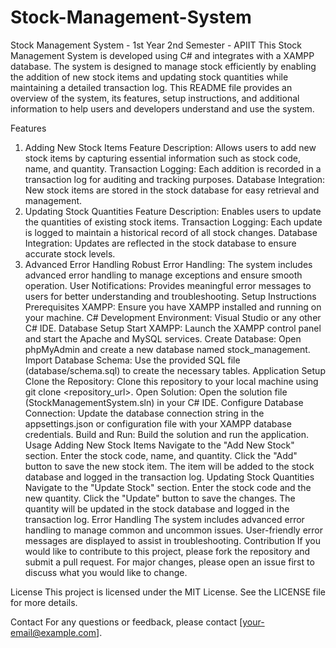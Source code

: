 # Stock-Management-System

Stock Management System - 1st Year 2nd Semester - APIIT
This Stock Management System is developed using C# and integrates with a XAMPP database. The system is designed to manage stock efficiently by enabling the addition of new stock items and updating stock quantities while maintaining a detailed transaction log. This README file provides an overview of the system, its features, setup instructions, and additional information to help users and developers understand and use the system.

Features
1. Adding New Stock Items
Feature Description: Allows users to add new stock items by capturing essential information such as stock code, name, and quantity.
Transaction Logging: Each addition is recorded in a transaction log for auditing and tracking purposes.
Database Integration: New stock items are stored in the stock database for easy retrieval and management.
2. Updating Stock Quantities
Feature Description: Enables users to update the quantities of existing stock items.
Transaction Logging: Each update is logged to maintain a historical record of all stock changes.
Database Integration: Updates are reflected in the stock database to ensure accurate stock levels.
3. Advanced Error Handling
Robust Error Handling: The system includes advanced error handling to manage exceptions and ensure smooth operation.
User Notifications: Provides meaningful error messages to users for better understanding and troubleshooting.
Setup Instructions
Prerequisites
XAMPP: Ensure you have XAMPP installed and running on your machine.
C# Development Environment: Visual Studio or any other C# IDE.
Database Setup
Start XAMPP: Launch the XAMPP control panel and start the Apache and MySQL services.
Create Database: Open phpMyAdmin and create a new database named stock_management.
Import Database Schema: Use the provided SQL file (database/schema.sql) to create the necessary tables.
Application Setup
Clone the Repository: Clone this repository to your local machine using git clone <repository_url>.
Open Solution: Open the solution file (StockManagementSystem.sln) in your C# IDE.
Configure Database Connection: Update the database connection string in the appsettings.json or configuration file with your XAMPP database credentials.
Build and Run: Build the solution and run the application.
Usage
Adding New Stock Items
Navigate to the "Add New Stock" section.
Enter the stock code, name, and quantity.
Click the "Add" button to save the new stock item. The item will be added to the stock database and logged in the transaction log.
Updating Stock Quantities
Navigate to the "Update Stock" section.
Enter the stock code and the new quantity.
Click the "Update" button to save the changes. The quantity will be updated in the stock database and logged in the transaction log.
Error Handling
The system includes advanced error handling to manage common and uncommon issues.
User-friendly error messages are displayed to assist in troubleshooting.
Contribution
If you would like to contribute to this project, please fork the repository and submit a pull request. For major changes, please open an issue first to discuss what you would like to change.

License
This project is licensed under the MIT License. See the LICENSE file for more details.

Contact
For any questions or feedback, please contact [your-email@example.com].

